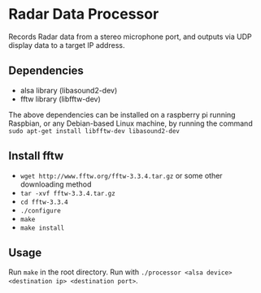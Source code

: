 
Radar Data Processor
===================

Records Radar data from a stereo microphone port, and outputs via UDP display data to a target IP address.


Dependencies
------------

 * alsa library (libasound2-dev)
 * fftw library (libfftw-dev)

The above dependencies can be installed on a raspberry pi running Raspbian, or any Debian-based Linux machine, by running the command `sudo apt-get install libfftw-dev libasound2-dev`


Install fftw
------------

 * `wget http://www.fftw.org/fftw-3.3.4.tar.gz` or some other downloading method
 * `tar -xvf fftw-3.3.4.tar.gz`
 * `cd fftw-3.3.4`
 * `./configure`
 * `make`
 * `make install`

Usage
-----
Run `make` in the root directory. Run with `./processor <alsa device> <destination ip> <destination port>`.
